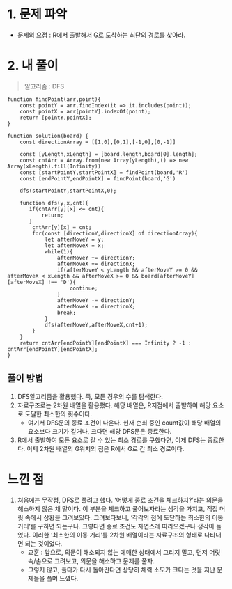 # 1. 문제 파악

- 문제의 요점 : R에서 출발해서 G로 도착하는 최단의 경로를 찾아라.

# 2. 내 풀이

> 알고리즘 : DFS
> 

```tsx
function findPoint(arr,point){
    const pointY = arr.findIndex(it => it.includes(point));
    const pointX = arr[pointY].indexOf(point);
    return [pointY,pointX];
}

function solution(board) {
    const directionArray = [[1,0],[0,1],[-1,0],[0,-1]]
    
    const [yLength,xLength] = [board.length,board[0].length];
    const cntArr = Array.from(new Array(yLength),() => new Array(xLength).fill(Infinity))
    const [startPointY,startPointX] = findPoint(board,'R')
    const [endPointY,endPointX] = findPoint(board,'G')
    
    dfs(startPointY,startPointX,0);
    
    function dfs(y,x,cnt){
       if(cntArr[y][x] <= cnt){
           return;
       }
        cntArr[y][x] = cnt;
        for(const [directionY,directionX] of directionArray){
            let afterMoveY = y;
            let afterMoveX = x;
            while(1){
                afterMoveY += directionY;
                afterMoveX += directionX;
                if(afterMoveY < yLength && afterMoveY >= 0 && afterMoveX < xLength && afterMoveX >= 0 && board[afterMoveY][afterMoveX] !== 'D'){
                    continue;
                }
                afterMoveY -= directionY;
                afterMoveX -= directionX;
                break;
            }
            dfs(afterMoveY,afterMoveX,cnt+1);
        }
    }
    return cntArr[endPointY][endPointX] === Infinity ? -1 : cntArr[endPointY][endPointX];
}
```

## 풀이 방법

1. DFS알고리즘을 활용했다. 즉, 모든 경우의 수를 탐색한다.
2. 자료구조로는 2차원 배열을 활용했다. 해당 배열은, R지점에서 출발하여 해당 요소로 도달한 최소한의 횟수이다.
    - 여기서 DFS문의 종료 조건이 나온다. 현재 순회 중인 count값이 해당 배열의 요소보다 크기가 같거나, 크다면 해당 DFS문은 종료한다.
3. R에서 출발하여 모든 요소로 갈 수 있는 최소 경로를 구했다면, 이제 DFS는 종료한다. 이제 2차원 배열의 G위치의 점은 R에서 G로 간 최소 경로이다.

# 느낀 점

1. 처음에는 무작정, DFS로 풀려고 했다. ‘어떻게 종료 조건을 체크하지?’라는 의문을 해소하지 않은 채 말이다. 이 부분을 체크하고 풀어보자라는 생각을 가지고, 직접 머릿 속에서 상황을 그려보았다. 그려보다보니, ‘각각의 점에 도닫하는 최소한의 이동 거리’를 구하면 되는구나. 그렇다면 종료 조건도 자연스레 따라오겠구나 생각이 들었다. 이러한 ‘최소한의 이동 거리’를 2차원 배열이라는 자료구조의 형태로 나타내면 되는 것이었다.
    - 교훈 : 앞으로, 의문이 해소되지 않는 에매한 상태에서 그리지 말고, 먼저 머릿 속/손으로 그려보고, 의문을 해소하고 문제를 풀자.
    - 그렇지 않고, 풀다가 다시 돌아간다면 상당히 체력 소모가 크다는 것을 지난 문제들을 풀며 느꼈다.